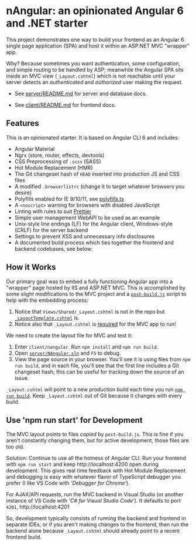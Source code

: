nAngular: an opinionated Angular 6 and .NET starter
===================================================
This project demonstrates one way to build your frontend as an Angular 6
single page application (SPA) and host it within an ASP.NET MVC "wrapper"
app.

Why? Because sometimes you want authentication, some configuration, and
simple routing to be handled by ASP; meanwhile the Angular SPA sits inside
an MVC view (`_Layout.cshtml`) which is not reachable until your server
detects an *authenticated* and *authorized* user making the request.

* See [server/README.md](server/README.md) for server and database docs.

* See [client/README.md](client/README.md) for frontend docs.

## Features
This is an opinionated starter. It is based on Angular CLI 6 and includes:

* Angular Material
* Ngrx (store, router, effects, devtools)
* CSS Preprocessing of `.scss` (SASS)
* Hot Module Replacement (HMR)
* The Git changeset hash of `HEAD` inserted into production JS and CSS files
* A modified `.browserlistrc` (change it to target whatever browsers you desire)
* Polyfills enabled for IE 9/10/11, see [polyfills.ts](client/nangular/src/polyfills.ts)
* A `<noscript>` warning for browsers with disabled JavaScript
* Linting with rules to suit [Prettier](https://prettier.io/docs/en/why-prettier.html)
* Simple user management WebAPI to be used as an example
* Unix-style line endings (LF) for the Angular client, Windows-style (CRLF) for the server backend
* Settings to prevent XSS and unnecessary info disclosures
* A documented build process which ties together the frontend and backend codebases, see below:

## How it Works
Our primary goal was to embed a fully functioning Angular app into a "wrapper" page hosted
by IIS and ASP.NET MVC. This is accomplished by some slight modifications to the MVC
project and a [`post-build.js`](client/nangular/post-build.js) script to help with
the embedding process:

1. Notice that `Views/Shared/_Layout.cshtml` is not in the repo but
   [`_LayoutTemplate.cshtml`](server/NAngular/Views/Shared/_LayoutTemplate.cshtml) is.
2. Notice also that `_Layout.cshtml` is [required](server/NAngular/NAngular.csproj) for
   the MVC app to run!

We need to create the layout file for MVC and test it:

1. Enter `client/nangular`. Run `npm install` and `npm run build`.
2. Open [`server/NAngular.sln`](server/NAngular.sln) and `F5` to debug.
3. View the page source in your browser. You'll see it is using files from
   `npm run build`, and in each file, you'll see that the first line includes a Git
   changeset hash; this can be useful for tracking down the source of an issue.

`_Layout.cshtml` will point to a new production build each time you run
[`npm run build`](client/nangular/package.json). Keep `_Layout.cshtml` out of Git
because it changes with every build.

## Use 'npm run start' for Development
The MVC layout points to files *copied* by `post-build.js`. This is fine if you aren't
constantly changing them, but for active development, those files are too old.

Solution: Continue to use all the hotness of Angular CLI. Run your frontend with
`npm run start` and keep http://localhost:4200 open during development. This gives
real time feedback with Hot Module Replacement and debugging is easy with whatever
flavor of TypeScript debugger you prefer (I like VS Code with *'Debugger for Chrome'*).

For AJAX/API requests, run the MVC backend in Visual Studio (or another instance of
VS Code with *'C# for Visual Studio Code'*). It defaults to port `4201`, http://localhost:4201

So, development typically consists of running the backend and frontend in separate
IDEs, or if you aren't making changes to the frontend, then run the backend
alone because `_Layout.cshtml` should already point to a recent frontend build.
